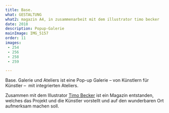 ```yaml
---
title: Base.
what: GESTALTUNG
what2: magazin A4, in zusammenarbeit mit dem illustrator timo becker
date: 2018
description: Popup-Galerie
mainImage: IMG_5157
order: 11
images:
 - 254
 - 256
 - 258
 - 259

---
```


Base. Galerie und Ateliers ist eine Pop-up Galerie – von Künstlern für Künstler –  mit integrierten Ateliers.

Zusammen mit dem Illustrator [Timo Becker](https://timobecker.com) ist ein Magazin entstanden, welches das Projekt und die Künstler vorstellt und auf den wunderbaren Ort aufmerksam machen soll.